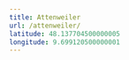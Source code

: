 ```yaml
---
title: Attenweiler
url: /attenweiler/
latitude: 48.137704500000005
longitude: 9.699120500000001
---
```

